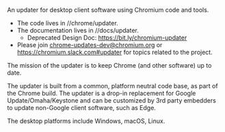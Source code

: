 An updater for desktop client software using Chromium code and tools.

*   The code lives in //chrome/updater.
*   The documentation lives in //docs/updater.
    *   Deprecated Design Doc: https://bit.ly/chromium-updater
*   Please join chrome-updates-dev@chromium.org or
https://chromium.slack.com#updater for topics related to the project.

The mission of the updater is to keep Chrome (and other software) up to date.

The updater is built from a common, platform neutral code base, as part of
the Chrome build. The updater is a drop-in replacement for Google
Update/Omaha/Keystone and can be customized by 3rd party embedders to
update non-Google client software, such as Edge.

The desktop platforms include Windows, macOS, Linux.

